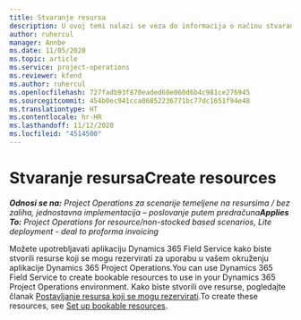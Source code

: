 ```yaml
---
title: Stvaranje resursa
description: U ovoj temi nalazi se veza do informacija o načinu stvaranja resursa koji se mogu rezervirati.
author: ruhercul
manager: Annbe
ms.date: 11/05/2020
ms.topic: article
ms.service: project-operations
ms.reviewer: kfend
ms.author: ruhercul
ms.openlocfilehash: 727fadb93f870eaded60e060d6b4c981ce276945
ms.sourcegitcommit: 454b0ec941cca06852236771bc77dc1651f94e48
ms.translationtype: HT
ms.contentlocale: hr-HR
ms.lasthandoff: 11/12/2020
ms.locfileid: "4514500"
---
```

# <a name="create-resources"></a><span data-ttu-id="02b92-103">Stvaranje resursa</span><span class="sxs-lookup"><span data-stu-id="02b92-103">Create resources</span></span>

<span data-ttu-id="02b92-104">_**Odnosi se na:** Project Operations za scenarije temeljene na resursima / bez zaliha, jednostavna implementacija – poslovanje putem predračuna_</span><span class="sxs-lookup"><span data-stu-id="02b92-104">_**Applies To:** Project Operations for resource/non-stocked based scenarios, Lite deployment - deal to proforma invoicing_</span></span>

<span data-ttu-id="02b92-105">Možete upotrebljavati aplikaciju Dynamics 365 Field Service kako biste stvorili resurse koji se mogu rezervirati za uporabu u vašem okruženju aplikacije Dynamics 365 Project Operations.</span><span class="sxs-lookup"><span data-stu-id="02b92-105">You can use Dynamics 365 Field Service to create bookable resources to use in your Dynamics 365 Project Operations environment.</span></span> <span data-ttu-id="02b92-106">Kako biste stvorili ove resurse, pogledajte članak [Postavljanje resursa koji se mogu rezervirati](https://docs.microsoft.com/dynamics365/field-service/set-up-bookable-resources).</span><span class="sxs-lookup"><span data-stu-id="02b92-106">To create these resources, see [Set up bookable resources](https://docs.microsoft.com/dynamics365/field-service/set-up-bookable-resources).</span></span>
